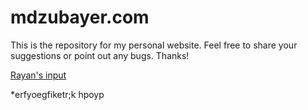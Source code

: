 # mdzubayer.com
This is the repository for my personal website. Feel free to share your suggestions or point out any bugs. Thanks!

[Rayan's input](https://www.youtube.com/)


*erfyoegfiketr;k hpoyp
